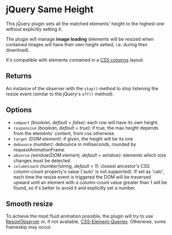 # jQuery Same Height

This jQuery plugin sets all the matched elements' height to the highest one without explicitly setting it.

The plugin will manage **image loading** (elements will be resized when contained images will have their own height setted, i.e. during their download).

It's compatible with elements contained in a [CSS columns](https://developer.mozilla.org/en-US/docs/Web/CSS/CSS_Columns) layout.

## Returns

An instance of the observer with the `stop()` method to stop listening the resize event (similar to the jQuery's `off()` method).

## Options

- `compact` *(boolean, default = false)*: each row will have its own height.
- `responsive` *(boolean, default = true)*: if true, the max height depends from the elements' content, from css otherwise.
- `target` *(DOM element)*: if given, the height will be its one
- `debounce` *(number)*: debounce in milliseconds, rounded by requestAnimationFrame.
- `observe` *(window|DOM element, default = window)*: elements which size changes must be detected.
- `columnCount` *(number|string, default = 1)*: closest ancestor's CSS column-count property's value ('auto' is not supported). If set as 'calc', each time the resize event is triggered the DOM will be traversed upward until an element with a column-count value greater than 1 will be found, so it's better to avoid it and explicitly set a number.

## Smooth resize

To achieve the most fluid animation possible, the plugin will try to use [ResizeObserver](https://developers.google.com/web/updates/2016/10/resizeobserver) or, if not available, [CSS-Element-Queries](https://github.com/marcj/css-element-queries). Otherwise, some frameskip may occur.
